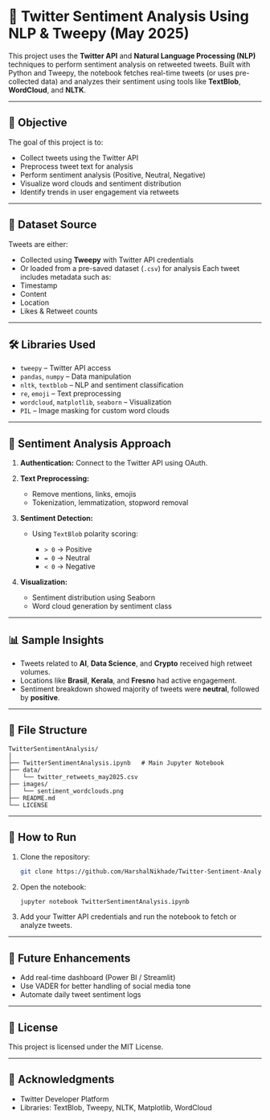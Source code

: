 # 🧠 Twitter Sentiment Analysis Using NLP & Tweepy (May 2025)

This project uses the **Twitter API** and **Natural Language Processing (NLP)** techniques to perform sentiment analysis on retweeted tweets. Built with Python and Tweepy, the notebook fetches real-time tweets (or uses pre-collected data) and analyzes their sentiment using tools like **TextBlob**, **WordCloud**, and **NLTK**.

---

## 📌 Objective

The goal of this project is to:

* Collect tweets using the Twitter API
* Preprocess tweet text for analysis
* Perform sentiment analysis (Positive, Neutral, Negative)
* Visualize word clouds and sentiment distribution
* Identify trends in user engagement via retweets

---

## 📁 Dataset Source

Tweets are either:

* Collected using **Tweepy** with Twitter API credentials
* Or loaded from a pre-saved dataset (`.csv`) for analysis
  Each tweet includes metadata such as:
* Timestamp
* Content
* Location
* Likes & Retweet counts

---

## 🛠️ Libraries Used

* `tweepy` – Twitter API access
* `pandas`, `numpy` – Data manipulation
* `nltk`, `textblob` – NLP and sentiment classification
* `re`, `emoji` – Text preprocessing
* `wordcloud`, `matplotlib`, `seaborn` – Visualization
* `PIL` – Image masking for custom word clouds

---

## 🧪 Sentiment Analysis Approach

1. **Authentication:** Connect to the Twitter API using OAuth.
2. **Text Preprocessing:**

   * Remove mentions, links, emojis
   * Tokenization, lemmatization, stopword removal
3. **Sentiment Detection:**

   * Using `TextBlob` polarity scoring:

     * `> 0` → Positive
     * `= 0` → Neutral
     * `< 0` → Negative
4. **Visualization:**

   * Sentiment distribution using Seaborn
   * Word cloud generation by sentiment class

---

## 📊 Sample Insights

* Tweets related to **AI**, **Data Science**, and **Crypto** received high retweet volumes.
* Locations like **Brasil**, **Kerala**, and **Fresno** had active engagement.
* Sentiment breakdown showed majority of tweets were **neutral**, followed by **positive**.

---

## 📂 File Structure

```
TwitterSentimentAnalysis/
│
├── TwitterSentimentAnalysis.ipynb   # Main Jupyter Notebook
├── data/
│   └── twitter_retweets_may2025.csv
├── images/
│   └── sentiment_wordclouds.png
├── README.md
└── LICENSE
```

---

## 🚀 How to Run

1. Clone the repository:

   ```bash
   git clone https://github.com/HarshalNikhade/Twitter-Sentiment-Analysis
   ```

2. Open the notebook:

   ```bash
   jupyter notebook TwitterSentimentAnalysis.ipynb
   ```

3. Add your Twitter API credentials and run the notebook to fetch or analyze tweets.

---

## 🔮 Future Enhancements

* Add real-time dashboard (Power BI / Streamlit)
* Use VADER for better handling of social media tone
* Automate daily tweet sentiment logs

---

## 📄 License

This project is licensed under the MIT License.

---

## 🙌 Acknowledgments

* Twitter Developer Platform
* Libraries: TextBlob, Tweepy, NLTK, Matplotlib, WordCloud


